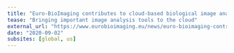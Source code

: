 ```yaml
---
title: "Euro-BioImaging contributes to cloud-based biological image analysis workflow tools"
tease: "Bringing important image analysis tools to the cloud"
external_url: "https://www.eurobioimaging.eu/news/euro-bioimaging-contributes-to-cloud-based-biological-image-analysis-workflow-tools-/"
date: "2020-09-02"
subsites: [global, us]
---
```

